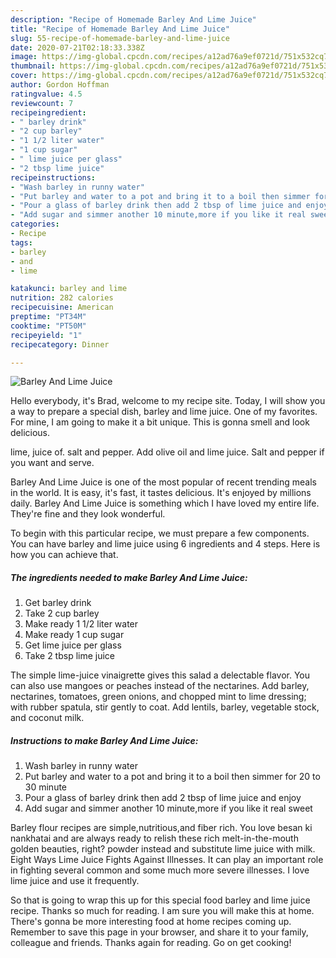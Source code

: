 ```yaml
---
description: "Recipe of Homemade Barley And Lime Juice"
title: "Recipe of Homemade Barley And Lime Juice"
slug: 55-recipe-of-homemade-barley-and-lime-juice
date: 2020-07-21T02:18:33.338Z
image: https://img-global.cpcdn.com/recipes/a12ad76a9ef0721d/751x532cq70/barley-and-lime-juice-recipe-main-photo.jpg
thumbnail: https://img-global.cpcdn.com/recipes/a12ad76a9ef0721d/751x532cq70/barley-and-lime-juice-recipe-main-photo.jpg
cover: https://img-global.cpcdn.com/recipes/a12ad76a9ef0721d/751x532cq70/barley-and-lime-juice-recipe-main-photo.jpg
author: Gordon Hoffman
ratingvalue: 4.5
reviewcount: 7
recipeingredient:
- " barley drink"
- "2 cup barley"
- "1 1/2 liter water"
- "1 cup sugar"
- " lime juice per glass"
- "2 tbsp lime juice"
recipeinstructions:
- "Wash barley in runny water"
- "Put barley and water to a pot and bring it to a boil then simmer for 20 to 30 minute"
- "Pour a glass of barley drink then add 2 tbsp of lime juice and enjoy"
- "Add sugar and simmer another 10 minute,more if you like it real sweet"
categories:
- Recipe
tags:
- barley
- and
- lime

katakunci: barley and lime 
nutrition: 282 calories
recipecuisine: American
preptime: "PT34M"
cooktime: "PT50M"
recipeyield: "1"
recipecategory: Dinner

---
```



![Barley And Lime Juice](https://img-global.cpcdn.com/recipes/a12ad76a9ef0721d/751x532cq70/barley-and-lime-juice-recipe-main-photo.jpg)

Hello everybody, it's Brad, welcome to my recipe site. Today, I will show you a way to prepare a special dish, barley and lime juice. One of my favorites. For mine, I am going to make it a bit unique. This is gonna smell and look delicious.

lime, juice of. salt and pepper. Add olive oil and lime juice. Salt and pepper if you want and serve.

Barley And Lime Juice is one of the most popular of recent trending meals in the world. It is easy, it's fast, it tastes delicious. It's enjoyed by millions daily. Barley And Lime Juice is something which I have loved my entire life. They're fine and they look wonderful.


To begin with this particular recipe, we must prepare a few components. You can have barley and lime juice using 6 ingredients and 4 steps. Here is how you can achieve that.

<!--inarticleads1-->

##### The ingredients needed to make Barley And Lime Juice:

1. Get  barley drink
1. Take 2 cup barley
1. Make ready 1 1/2 liter water
1. Make ready 1 cup sugar
1. Get  lime juice per glass
1. Take 2 tbsp lime juice


The simple lime-juice vinaigrette gives this salad a delectable flavor. You can also use mangoes or peaches instead of the nectarines. Add barley, nectarines, tomatoes, green onions, and chopped mint to lime dressing; with rubber spatula, stir gently to coat. Add lentils, barley, vegetable stock, and coconut milk. 

<!--inarticleads2-->

##### Instructions to make Barley And Lime Juice:

1. Wash barley in runny water
1. Put barley and water to a pot and bring it to a boil then simmer for 20 to 30 minute
1. Pour a glass of barley drink then add 2 tbsp of lime juice and enjoy
1. Add sugar and simmer another 10 minute,more if you like it real sweet


Barley flour recipes are simple,nutritious,and fiber rich. You love besan ki nankhatai and are always ready to relish these rich melt-in-the-mouth golden beauties, right? powder instead and substitute lime juice with milk. Eight Ways Lime Juice Fights Against Illnesses. It can play an important role in fighting several common and some much more severe illnesses. I love lime juice and use it frequently. 

So that is going to wrap this up for this special food barley and lime juice recipe. Thanks so much for reading. I am sure you will make this at home. There's gonna be more interesting food at home recipes coming up. Remember to save this page in your browser, and share it to your family, colleague and friends. Thanks again for reading. Go on get cooking!
